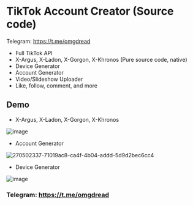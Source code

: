# TikTok Account Creator (Source code)

Telegram: https://t.me/omgdread

- Full TikTok API 
- X-Argus, X-Ladon, X-Gorgon, X-Khronos (Pure source code, native)
- Device Generator
- Account Generator
- Video/Slideshow Uploader
- Like, follow, comment, and more

## Demo
- X-Argus, X-Ladon, X-Gorgon, X-Khronos
  
![image](https://github.com/wizardreversal/TikTok-API/assets/138551194/e33efd1c-aacc-4e14-bd83-86c19bf9320e)

- Account Generator

![270502337-71019ac8-ca4f-4b04-addd-5d9d2bec6cc4](https://github.com/OmgDreadBack/TikTok-Account-Creator/assets/150561816/38bdedf3-5b2d-4dda-8cd9-472dd5d4b1e6)

- Device Generator

![image](https://github.com/wizardreversal/TikTok-API/assets/138551194/163c45e0-7ee1-406a-b153-8e5b1e80301b)

### Telegram: https://t.me/omgdread
